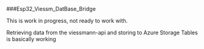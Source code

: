 ###Esp32_Viessm_DatBase_Bridge

This is work in progress, not ready to work with.

Retrieving data from the viessmann-api and storing to Azure Storage Tables is basically working